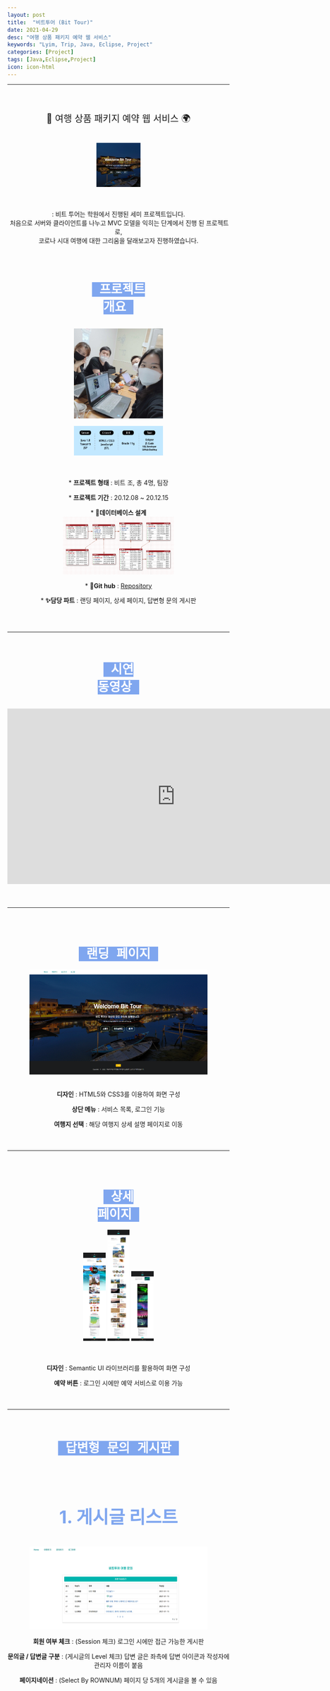 ```yaml
---
layout: post
title:  "비트투어 (Bit Tour)"
date: 2021-04-29
desc: "여행 상품 패키지 예약 웹 서비스"
keywords: "Lyim, Trip, Java, Eclipse, Project"
categories: [Project]
tags: [Java,Eclipse,Project]
icon: icon-html
---
```




***

<center>
<br><h2 style="font-weight:400">🛫 여행 상품 패키지 예약 웹 서비스 🌍</h2><br>
<img style="width:20%;" src="\static\assets\img\landing\pj-2.jpg"><br><br><br>
<p>: 비트 투어는 학원에서 진행된 세미 프로젝트입니다.<br>&nbsp;처음으로 서버와 클라이언트를 나누고 MVC 모델을 익히는 단계에서 진행 된 프로젝트로,<br>코로나 시대 여행에 대한 그리움을 달래보고자 진행하였습니다.</p><br><br><br>

<code style="background-color:#7fa6ef; font-weight:100; font-size:2em; color:white" class="language-plaintext highlighter-rouge"><b>&nbsp;프로젝트 개요&nbsp;</b></code><br><br>
<p><img style="width:40%;" src="\static\assets\img\blog\project\dropTheBeat\team.jpg"></p>
<img style="width:40%;" src="\static\assets\img\blog\project\bitTour\stack.jpg"><br><br><br>
<p> * <b>프로젝트 형태</b> : 비트 조, 총 4명, 팀장</p>
<p> * <b>프로젝트 기간</b> : 20.12.08 ~ 20.12.15</p>
<p> * <b>📃데이터베이스 설계</b><br><img style="width:50%;" src="\static\assets\img\blog\project\bitTour\erd.png"></p>
<p> * <b>📂Git hub</b> : <a href="https://github.com/Limy-901/BIT_Tour_semi">Repository</a></p>
<p> * <b>✨담당 파트</b> : 랜딩 페이지, 상세 페이지, 답변형 문의 게시판</p>

</center><br><br>
<hr>
<center><br><br>

<code style="background-color:#7fa6ef; font-weight:100; font-size:2em; color:white" class="language-plaintext highlighter-rouge"><b>&nbsp;시연 동영상&nbsp;</b></code><br><br>
<iframe width="760" height="398" src="https://www.youtube.com/embed/hXfMJq8fkvA" title="YouTube video player" frameborder="0" allow="accelerometer; autoplay; clipboard-write; encrypted-media; gyroscope; picture-in-picture" allowfullscreen></iframe>

<p style="margin-bottom:10%;"></p>
<hr>
<br><br><br><br><code style="background-color:#7fa6ef; font-weight:100; font-size:2em; color:white" class="language-plaintext highlighter-rouge"><b>&nbsp;랜딩 페이지&nbsp;</b></code><br><br>
<img style="width:80%;" src="\static\assets\img\blog\project\bitTour\1.png"><br><br>
<p><b>디자인</b> : HTML5와 CSS3를 이용하여 화면 구성</p>
<p><b>상단 메뉴</b> : 서비스 목록, 로그인 기능</p>
<p><b>여행지 선택</b> : 해당 여행지 상세 설명 페이지로 이동</p>
<p style="margin-bottom:10%;"></p>
<hr>

<br><br><br><br><code style="background-color:#7fa6ef; font-weight:100; font-size:2em; color:white" class="language-plaintext highlighter-rouge"><b>&nbsp;상세 페이지&nbsp;</b></code><br><br>
<img style="width:10%;" src="\static\assets\img\blog\project\bitTour\2-1.png">
<img style="width:10%;" src="\static\assets\img\blog\project\bitTour\2-3.png">
<img style="width:10%;" src="\static\assets\img\blog\project\bitTour\2-2.png"><br><br><br>
<p><b>디자인</b> : Semantic UI 라이브러리를 활용하여 화면 구성</p>
<p><b>예약 버튼</b> : 로그인 시에만 예약 서비스로 이용 가능</p>
<p style="margin-bottom:10%;"></p>
<hr>
<br><br><br>
<div style="width:80%;">
<code style="background-color:#7fa6ef; font-weight:100; font-size:2em; color:white" class="language-plaintext highlighter-rouge"><b>&nbsp;답변형 문의 게시판&nbsp;</b></code></div><br><br><br>

<h3 style="font-size:2.5rem; color:#7fa6ef;">1. 게시글 리스트</h3>
<img style="width:80%;" src="\static\assets\img\blog\project\bitTour\3-1.jpg">
<p><b>회원 여부 체크</b> : (Session 체크) 로그인 시에만 접근 가능한 게시판</p>
<p><b>문의글 / 답변글 구분</b> : (게시글의 Level 체크) 답변 글은 좌측에 답변 아이콘과 작성자에 관리자 이름이 붙음</p>
<p><b>페이지네이션</b> : (Select By ROWNUM) 페이지 당 5개의 게시글을 볼 수 있음</p><br>

<br><br><h3 style="font-size:2.5rem; color:#7fa6ef;">2. 회원 - 문의글 작성</h3><br>:
<img style="width:80%;" src="\static\assets\img\blog\project\bitTour\3-2.png">
<p><b>작성자</b> : (Session에 담긴 회원정보) 현재 세션의 로그인 되어 있는 회원명</p>
<p><b>작성일</b> : 현재 시스템 시간</p><br>


<br><br><h3 style="font-size:2.5rem; color:#7fa6ef;">3. 관리자 - 답변글 작성</h3><br>
<img style="width:80%;" src="\static\assets\img\blog\project\bitTour\3-3.png">
<p><b>문의글 내용</b> : (클릭한 문의글 내용) 답변시에 참고할 수 있음</p>


<br><br><h3 style="font-size:2.5rem; color:#7fa6ef;">4. 관리자 - 답변글 확인</h3><br>
<img style="width:80%;" src="\static\assets\img\blog\project\bitTour\3-4.png">
<p><b>수정 & 삭제</b> : (게시글 CRUD) 답변이 완료 된 게시물에 대하여 수정, 삭제가 가능</p>
<p style="margin-bottom:5%;"></p>


